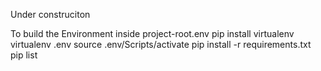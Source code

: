 Under construciton

To build the Environment inside project-root\.env
pip install virtualenv
virtualenv .env
source .env/Scripts/activate
pip install -r requirements.txt
pip list